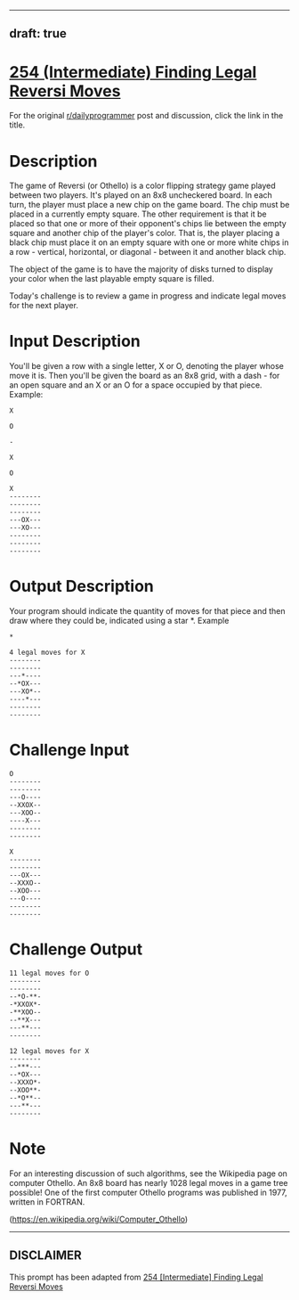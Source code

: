 ---
draft: true
----

# [254 (Intermediate) Finding Legal Reversi Moves](https://www.reddit.com/r/dailyprogrammer/comments/468pvf/20160217_challenge_254_intermediate_finding_legal/)

For the original [r/dailyprogrammer](https://www.reddit.com/r/dailyprogrammer/) post and discussion, click the link in the title.

# Description
The game of Reversi (or Othello) is a color flipping strategy game played between two players. It's played on an 8x8 uncheckered board. In each turn, the player must place a new chip on the game board. The chip must be placed in a currently empty square. The other requirement is that it be placed so that one or more of their opponent's chips lie between the empty square and another chip of the player's color. That is, the player placing a black chip must place it on an empty square with one or more white chips in a row - vertical, horizontal, or diagonal - between it and another black chip.

The object of the game is to have the majority of disks turned to display your color when the last playable empty square is filled.

Today's challenge is to review a game in progress and indicate legal moves for the next player. 

# Input Description
You'll be given a row with a single letter, X or O, denoting the player whose move it is. Then you'll be given the board as an 8x8 grid, with a dash - for an open square and an X or an O for a space occupied by that piece. Example:


```
X
```

```
O
```

```
-
```

```
X
```

```
O
```

```
X
--------
--------
--------
---OX---
---XO---
--------
--------
--------
```
# Output Description
Your program should indicate the quantity of moves for that piece and then draw where they could be, indicated using a star *. Example


```
*
```

```
4 legal moves for X
--------
--------
---*----
--*OX---
---XO*--
----*---
--------
--------
```
# Challenge Input

```
O
--------
--------
---O----
--XXOX--
---XOO--
----X---
--------
--------

X
--------
--------
---OX---
--XXXO--
--XOO---
---O----
--------
--------
```
# Challenge Output

```
11 legal moves for O
--------
--------
--*O-**-
-*XXOX*-
-**XOO--
--**X---
---**---
--------

12 legal moves for X
--------
--***---
--*OX---
--XXXO*-
--XOO**-
--*O**--
---**---
--------
```
# Note
For an interesting discussion of such algorithms, see the Wikipedia page on computer Othello. An 8x8 board has nearly 1028 legal moves in a game tree possible! One of the first computer Othello programs was published in 1977, written in FORTRAN. 

(https://en.wikipedia.org/wiki/Computer_Othello)

----
## **DISCLAIMER**
This prompt has been adapted from [254 [Intermediate] Finding Legal Reversi Moves](https://www.reddit.com/r/dailyprogrammer/comments/468pvf/20160217_challenge_254_intermediate_finding_legal/
)
